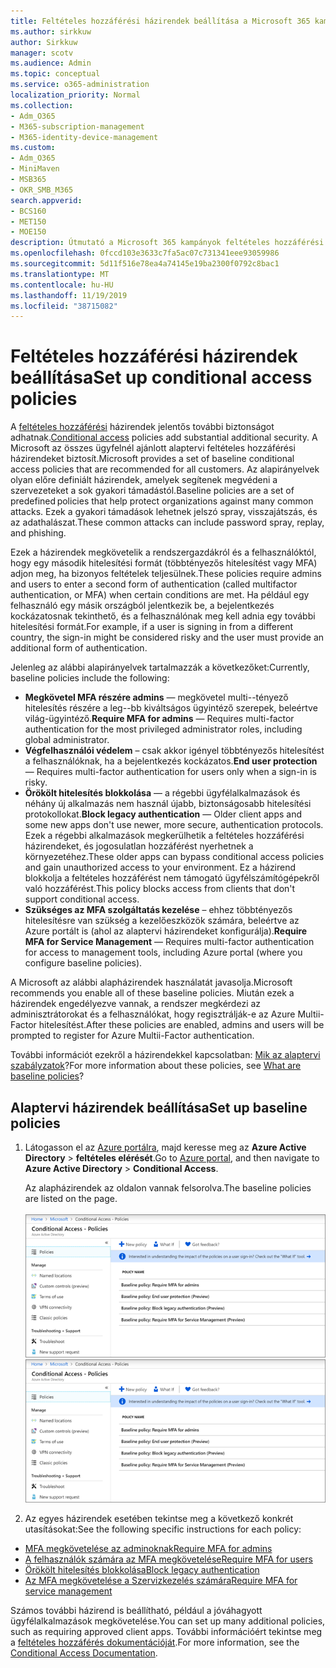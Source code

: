 ```yaml
---
title: Feltételes hozzáférési házirendek beállítása a Microsoft 365 kampányhoz
ms.author: sirkkuw
author: Sirkkuw
manager: scotv
ms.audience: Admin
ms.topic: conceptual
ms.service: o365-administration
localization_priority: Normal
ms.collection:
- Adm_O365
- M365-subscription-management
- M365-identity-device-management
ms.custom:
- Adm_O365
- MiniMaven
- MSB365
- OKR_SMB_M365
search.appverid:
- BCS160
- MET150
- MOE150
description: Útmutató a Microsoft 365 kampányok feltételes hozzáférési házirendjeinek beállításához.
ms.openlocfilehash: 0fccd103e3633c7fa5ac07c731341eee93059986
ms.sourcegitcommit: 5d11f516e78ea4a74145e19ba2300f0792c8bac1
ms.translationtype: MT
ms.contentlocale: hu-HU
ms.lasthandoff: 11/19/2019
ms.locfileid: "38715082"
---
```

# <a name="set-up-conditional-access-policies"></a><span data-ttu-id="7af40-103">Feltételes hozzáférési házirendek beállítása</span><span class="sxs-lookup"><span data-stu-id="7af40-103">Set up conditional access policies</span></span>

<span data-ttu-id="7af40-104">A [feltételes hozzáférési](https://docs.microsoft.com/azure/active-directory/conditional-access/overview) házirendek jelentős további biztonságot adhatnak.</span><span class="sxs-lookup"><span data-stu-id="7af40-104">[Conditional access](https://docs.microsoft.com/azure/active-directory/conditional-access/overview) policies add substantial additional security.</span></span> <span data-ttu-id="7af40-105">A Microsoft az összes ügyfelnél ajánlott alaptervi feltételes hozzáférési házirendeket biztosít.</span><span class="sxs-lookup"><span data-stu-id="7af40-105">Microsoft provides a set of baseline conditional access policies that are recommended for all customers.</span></span> <span data-ttu-id="7af40-106">Az alapirányelvek olyan előre definiált házirendek, amelyek segítenek megvédeni a szervezeteket a sok gyakori támadástól.</span><span class="sxs-lookup"><span data-stu-id="7af40-106">Baseline policies are a set of predefined policies that help protect organizations against many common attacks.</span></span> <span data-ttu-id="7af40-107">Ezek a gyakori támadások lehetnek jelszó spray, visszajátszás, és az adathalászat.</span><span class="sxs-lookup"><span data-stu-id="7af40-107">These common attacks can include password spray, replay, and phishing.</span></span>

<span data-ttu-id="7af40-108">Ezek a házirendek megkövetelik a rendszergazdákról és a felhasználóktól, hogy egy második hitelesítési formát (többtényezős hitelesítést vagy MFA) adjon meg, ha bizonyos feltételek teljesülnek.</span><span class="sxs-lookup"><span data-stu-id="7af40-108">These policies require admins and users to enter a second form of authentication (called multifactor authentication, or MFA) when certain conditions are met.</span></span> <span data-ttu-id="7af40-109">Ha például egy felhasználó egy másik országból jelentkezik be, a bejelentkezés kockázatosnak tekinthető, és a felhasználónak meg kell adnia egy további hitelesítési formát.</span><span class="sxs-lookup"><span data-stu-id="7af40-109">For example, if a user is signing in from a different country, the sign-in might be considered risky and the user must provide an additional form of authentication.</span></span> 

<span data-ttu-id="7af40-110">Jelenleg az alábbi alapirányelvek tartalmazzák a következőket:</span><span class="sxs-lookup"><span data-stu-id="7af40-110">Currently, baseline policies include the following:</span></span>
- <span data-ttu-id="7af40-111">**Megkövetel MFA részére admins** — megkövetel multi--tényező hitelesítés részére a leg--bb kiváltságos ügyintéző szerepek, beleértve világ-ügyintéző.</span><span class="sxs-lookup"><span data-stu-id="7af40-111">**Require MFA for admins** — Requires multi-factor authentication for the most privileged administrator roles, including global administrator.</span></span>
- <span data-ttu-id="7af40-112">**Végfelhasználói védelem** – csak akkor igényel többtényezős hitelesítést a felhasználóknak, ha a bejelentkezés kockázatos.</span><span class="sxs-lookup"><span data-stu-id="7af40-112">**End user protection** — Requires multi-factor authentication for users only when a sign-in is risky.</span></span> 
- <span data-ttu-id="7af40-113">**Örökölt hitelesítés blokkolása** — a régebbi ügyfélalkalmazások és néhány új alkalmazás nem használ újabb, biztonságosabb hitelesítési protokollokat.</span><span class="sxs-lookup"><span data-stu-id="7af40-113">**Block legacy authentication** — Older client apps and some new apps don't use newer, more secure, authentication protocols.</span></span> <span data-ttu-id="7af40-114">Ezek a régebbi alkalmazások megkerülhetik a feltételes hozzáférési házirendeket, és jogosulatlan hozzáférést nyerhetnek a környezetéhez.</span><span class="sxs-lookup"><span data-stu-id="7af40-114">These older apps can bypass conditional access policies and gain unauthorized access to your environment.</span></span> <span data-ttu-id="7af40-115">Ez a házirend blokkolja a feltételes hozzáférést nem támogató ügyfélszámítógépekről való hozzáférést.</span><span class="sxs-lookup"><span data-stu-id="7af40-115">This policy blocks access from clients that don't support conditional access.</span></span> 
- <span data-ttu-id="7af40-116">**Szükséges az MFA szolgáltatás kezelése** – ehhez többtényezős hitelesítésre van szükség a kezelőeszközök számára, beleértve az Azure portált is (ahol az alaptervi házirendeket konfigurálja).</span><span class="sxs-lookup"><span data-stu-id="7af40-116">**Require MFA for Service Management** — Requires multi-factor authentication for access to management tools, including Azure portal (where you configure baseline policies).</span></span> 

<span data-ttu-id="7af40-117">A Microsoft az alábbi alapházirendek használatát javasolja.</span><span class="sxs-lookup"><span data-stu-id="7af40-117">Microsoft recommends you enable all of these baseline policies.</span></span> <span data-ttu-id="7af40-118">Miután ezek a házirendek engedélyezve vannak, a rendszer megkérdezi az adminisztrátorokat és a felhasználókat, hogy regisztrálják-e az Azure Multii-Factor hitelesítést.</span><span class="sxs-lookup"><span data-stu-id="7af40-118">After these policies are enabled, admins and users will be prompted to register for Azure Multii-Factor authentication.</span></span>

<span data-ttu-id="7af40-119">További információt ezekről a házirendekkel kapcsolatban: [Mik az alaptervi szabályzatok](https://docs.microsoft.com/azure/active-directory/conditional-access/concept-baseline-protection)?</span><span class="sxs-lookup"><span data-stu-id="7af40-119">For more information about these policies, see [What are baseline policies](https://docs.microsoft.com/azure/active-directory/conditional-access/concept-baseline-protection)?</span></span>


## <a name="set-up-baseline-policies"></a><span data-ttu-id="7af40-120">Alaptervi házirendek beállítása</span><span class="sxs-lookup"><span data-stu-id="7af40-120">Set up baseline policies</span></span>

1. <span data-ttu-id="7af40-121">Látogasson el az [Azure portálra](https://portal.azure.com), majd keresse meg az **Azure Active Directory** \> **feltételes elérését**.</span><span class="sxs-lookup"><span data-stu-id="7af40-121">Go to [Azure portal](https://portal.azure.com), and then navigate to **Azure Active Directory** \> **Conditional Access**.</span></span>
    
    <span data-ttu-id="7af40-122">Az alapházirendek az oldalon vannak felsorolva.</span><span class="sxs-lookup"><span data-stu-id="7af40-122">The baseline policies are listed on the page.</span></span> <br/> <br/>
    <span data-ttu-id="7af40-123">![A feltételes hozzáférésű alaptervi házirendeket tartalmazó lap.](media/baslinepolicies.png)</span><span class="sxs-lookup"><span data-stu-id="7af40-123">![Page that lists baseline policies for conditional access.](media/baslinepolicies.png)</span></span>
1. <span data-ttu-id="7af40-124">Az egyes házirendek esetében tekintse meg a következő konkrét utasításokat:</span><span class="sxs-lookup"><span data-stu-id="7af40-124">See the following specific instructions for each policy:</span></span>

  - [<span data-ttu-id="7af40-125">MFA megkövetelése az adminoknak</span><span class="sxs-lookup"><span data-stu-id="7af40-125">Require MFA for admins</span></span>](https://docs.microsoft.com/azure/active-directory/conditional-access/howto-baseline-protect-administrators)
- [<span data-ttu-id="7af40-126">A felhasználók számára az MFA megkövetelése</span><span class="sxs-lookup"><span data-stu-id="7af40-126">Require MFA for users</span></span>](https://docs.microsoft.com/azure/active-directory/conditional-access/howto-baseline-protect-end-users)  
 - [<span data-ttu-id="7af40-127">Örökölt hitelesítés blokkolása</span><span class="sxs-lookup"><span data-stu-id="7af40-127">Block legacy authentication</span></span>](https://docs.microsoft.com/azure/active-directory/conditional-access/howto-baseline-protect-legacy-auth)
  - [<span data-ttu-id="7af40-128">Az MFA megkövetelése a Szervizkezelés számára</span><span class="sxs-lookup"><span data-stu-id="7af40-128">Require MFA for service management</span></span>](https://docs.microsoft.com/azure/active-directory/conditional-access/howto-baseline-protect-azure)

<span data-ttu-id="7af40-129">Számos további házirend is beállítható, például a jóváhagyott ügyfélalkalmazások megkövetelése.</span><span class="sxs-lookup"><span data-stu-id="7af40-129">You can set up many additional policies, such as requiring approved client apps.</span></span> <span data-ttu-id="7af40-130">További információért tekintse meg a [feltételes hozzáférés dokumentációját](https://docs.microsoft.com/azure/active-directory/conditional-access/).</span><span class="sxs-lookup"><span data-stu-id="7af40-130">For more information, see the [Conditional Access Documentation](https://docs.microsoft.com/azure/active-directory/conditional-access/).</span></span>
